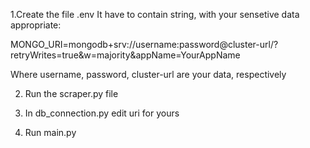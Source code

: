 1.Create the file .env
It have to contain string, with your sensetive data appropriate:

MONGO_URI=mongodb+srv://username:password@cluster-url/?retryWrites=true&w=majority&appName=YourAppName

Where username, password, cluster-url are your data, respectively

2. Run the scraper.py file
   
3. In db_connection.py edit uri for yours

4. Run main.py
